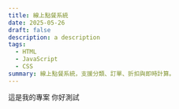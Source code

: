 ```yaml
---
title: 線上點餐系統
date: 2025-05-26
draft: false
description: a description
tags:
  - HTML
  - JavaScript
  - CSS
summary: 線上點餐系統，支援分類、訂單、折扣與即時計算。
---
```

這是我的專案 你好測試